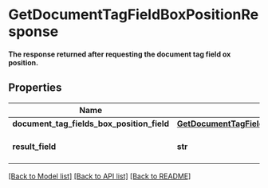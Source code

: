 # GetDocumentTagFieldBoxPositionResponse

#### The response returned after requesting the document tag field ox position.

## Properties
Name | Type | Description | Notes
------------ | ------------- | ------------- | -------------
**document_tag_fields_box_position_field** | [**GetDocumentTagFieldBoxPositionResponseDocumentTagFieldsBoxPositionField**](GetDocumentTagFieldBoxPositionResponseDocumentTagFieldsBoxPositionField.md) |  | 
**result_field** | **str** | Displays the result of the call. | 

[[Back to Model list]](../README.md#documentation-for-models) [[Back to API list]](../README.md#documentation-for-api-endpoints) [[Back to README]](../README.md)


